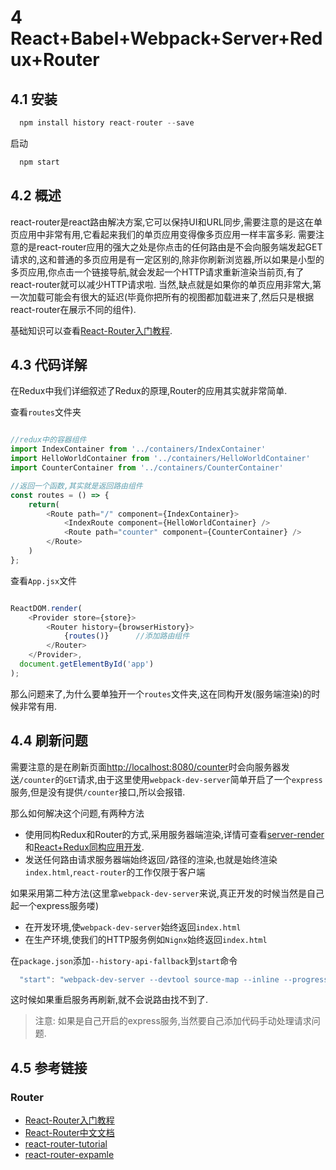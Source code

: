 # 4 React+Babel+Webpack+Server+Redux+Router

## 4.1 安装


```javascript
  npm install history react-router --save
```

启动

```javascript
  npm start
```



## 4.2 概述

react-router是react路由解决方案,它可以保持UI和URL同步,需要注意的是这在单页应用中非常有用,它看起来我们的单页应用变得像多页应用一样丰富多彩.
需要注意的是react-router应用的强大之处是你点击的任何路由是不会向服务端发起GET请求的,这和普通的多页应用是有一定区别的,除非你刷新浏览器,所以如果是小型的多页应用,你点击一个链接导航,就会发起一个HTTP请求重新渲染当前页,有了react-router就可以减少HTTP请求啦.
当然,缺点就是如果你的单页应用非常大,第一次加载可能会有很大的延迟(毕竟你把所有的视图都加载进来了,然后只是根据react-router在展示不同的组件).

基础知识可以查看[React-Router入门教程](http://www.ruanyifeng.com/blog/2016/05/react_router.html?utm_source=tool.lu).

## 4.3 代码详解

在Redux中我们详细叙述了Redux的原理,Router的应用其实就非常简单.

查看`routes`文件夹

```javascript

//redux中的容器组件
import IndexContainer from '../containers/IndexContainer'
import HelloWorldContainer from '../containers/HelloWorldContainer'
import CounterContainer from '../containers/CounterContainer'

//返回一个函数,其实就是返回路由组件
const routes = () => {
    return(
        <Route path="/" component={IndexContainer}>
            <IndexRoute component={HelloWorldContainer} />
            <Route path="counter" component={CounterContainer} />
        </Route>
    )
};

```


查看`App.jsx`文件


```javascript

ReactDOM.render(
    <Provider store={store}>
        <Router history={browserHistory}>
            {routes()}      //添加路由组件
        </Router>
    </Provider>,
  document.getElementById('app')
);

```

那么问题来了,为什么要单独开一个`routes`文件夹,这在同构开发(服务端渲染)的时候非常有用.

## 4.4 刷新问题

需要注意的是在刷新页面[http://localhost:8080/counter](http://localhost:8080/counter)时会向服务器发送`/counter`的`GET`请求,由于这里使用`webpack-dev-server`简单开启了一个`express`服务,但是没有提供`/counter`接口,所以会报错.

那么如何解决这个问题,有两种方法

- 使用同构Redux和Router的方式,采用服务器端渲染,详情可查看[server-render](https://github.com/reactjs/react-router-tutorial/tree/master/lessons/13-server-rendering)和[React+Redux同构应用开发](http://www.tuicool.com/articles/jYVZb2).
- 发送任何路由请求服务器端始终返回`/`路径的渲染,也就是始终渲染`index.html`,`react-router`的工作仅限于客户端

如果采用第二种方法(这里拿`webpack-dev-server`来说,真正开发的时候当然是自己起一个express服务喽)
- 在开发环境,使`webpack-dev-server`始终返回`index.html`
- 在生产环境,使我们的HTTP服务例如`Nignx`始终返回`index.html`

在`package.json`添加`--history-api-fallback`到`start`命令

```javascript
  "start": "webpack-dev-server --devtool source-map --inline --progress --colors --history-api-fallback --content-base build"
```

这时候如果重启服务再刷新,就不会说路由找不到了.

>注意: 如果是自己开启的express服务,当然要自己添加代码手动处理请求问题.



## 4.5 参考链接

### Router
- [React-Router入门教程](http://www.ruanyifeng.com/blog/2016/05/react_router.html?utm_source=tool.lu)
- [React-Router中文文档](http://react-guide.github.io/react-router-cn/docs/Introduction.html)
- [react-router-tutorial](https://github.com/reactjs/react-router-tutorial/tree/master/lessons)
- [react-router-expamle](https://github.com/reactjs/react-router/tree/latest/examples)